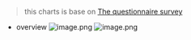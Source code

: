 > this charts is base on [The questionnaire survey]([https://cloudqa.iego.cn/sr/icu996](https://cloudqa.iego.cn/sr/icu996)
)

* overview
![image.png](https://upload-images.jianshu.io/upload_images/5420078-ff9537c0b1e0b7df.png?imageMogr2/auto-orient/strip%7CimageView2/2/w/1240)
![image.png](https://upload-images.jianshu.io/upload_images/5420078-ff4ec28edea97ece.png?imageMogr2/auto-orient/strip%7CimageView2/2/w/1240)
